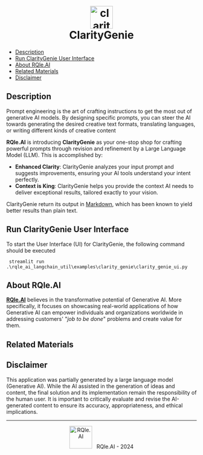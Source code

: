 <div align="center">
  <h1>
    <br/>
    <img src="../../img/claritygenie_logo.jpg" alt="claritygenie_logo" width="60"/>
    <br/>
    ClarityGenie
  </h1>
</div>

- [Description](#description)
- [Run ClarityGenie User Interface](#claritygenieui)
- [About RQle.AI](#about-rqle-ai)
- [Related Materials](#related-material)
- [Disclaimer](#disclaimer)

## Description <a name="description"></a>
Prompt engineering is the art of crafting instructions to get the most out of generative AI models. By designing 
specific prompts, you can steer the AI towards generating the desired creative text formats, translating languages, 
or writing different kinds of creative content

**RQle.AI** is introducing **ClarityGenie** as your one-stop shop for crafting powerful prompts through revision and 
refinement by a Large Language Model (LLM). This is accomplished by:
* **Enhanced Clarity**: ClarityGenie analyzes your input prompt and suggests improvements, ensuring your AI tools 
  understand your intent perfectly.
* **Context is King**: ClarityGenie helps you provide the context AI needs to deliver exceptional results, 
  tailored exactly to your vision.

ClarityGenie return its output in [Markdown](https://www.markdownguide.org/getting-started/), which has been known to 
yield better results than plain text.

## Run ClarityGenie User Interface <a name="claritygenieui"></a>
To start the User Interface (UI) for ClarityGenie, the following command should be executed
```
 streamlit run .\rqle_ai_langchain_util\examples\clarity_genie\clarity_genie_ui.py
```

## About RQle.AI <a name="about-rqle-ai"></a>
[**RQle.AI**](https://www.linkedin.com/company/102641077) believes in the transformative potential of Generative AI. More specifically, it focuses on showcasing 
real-world applications of how Generative AI can empower individuals and organizations worldwide in addressing customers' 
"*job to be done*" problems and create value for them.

## Related Materials <a name="related-material"></a>

## Disclaimer <a name="disclaimer"></a>
This application was partially generated by a large language model (Generative AI). While the AI assisted in the 
generation of ideas and content, the final solution and its implementation remain the responsibility of the human user. 
It is important to critically evaluate and revise the AI-generated content to ensure its accuracy, appropriateness, 
and ethical implications.

<div style="text-align: center;">
  <hr/>
  <img src="../../img/rqle_ai_logo.jpg" alt="RQle.AI" width="60"/>
  &nbsp; RQle.AI - 2024
</div>